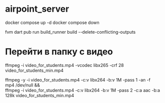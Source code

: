 # airpoint_server
docker compose up -d
docker compose down

fvm dart pub run build_runner build --delete-conflicting-outputs

# Перейти в папку с видео
ffmpeg -i video_for_students.mp4 -vcodec libx265 -crf 28 video_for_students_min.mp4


ffmpeg -y -i video_for_students.mp4 -c:v libx264 -b:v 1M -pass 1 -an -f mp4 /dev/null && \
ffmpeg -i video_for_students.mp4 -c:v libx264 -b:v 1M -pass 2 -c:a aac -b:a 128k video_for_students_min.mp4